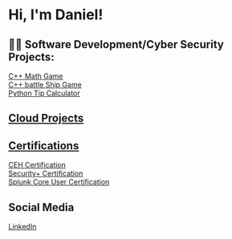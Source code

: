 <h1>Hi, I'm Daniel!

<h2>👨‍💻 Software Development/Cyber Security Projects:</h2>
<a href="https://replit.com/@danieltheo00/mathgame">C++ Math Game</a><br>
<a href="https://replit.com/@danieltheo00/battleshipgame#main.cpp">C++ battle Ship Game</a><br>
<a href="https://replit.com/@danieltheo00/Tip-Calculator">Python Tip Calculator

<h2>Cloud Projects</h2>

<h2> Certifications </h2>
<a href="ECC-CEH-Certificate.pdf">CEH Certification</a><br>
<a href="CompTIA Security+ ce certificate.pdf">Security+ Certification</a><br>
<a href="SPLUNK SCORE REPORT.pdf">Splunk Core User Certification</a>

<h2>Social Media</h2>
<p><a href="https://www.linkedin.com/in/daniel-rodriguez-b88a7b222/" target="_blank">LinkedIn</a><p/>
